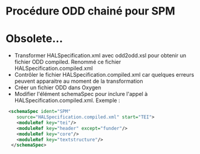 # Procédure ODD chainé pour SPM

# Obsolete...

* Transformer HALSpecification.xml avec odd2odd.xsl pour obtenir un fichier ODD compiled. Renommé ce fichier HALSpecification.compiled.xml
* Contrôler le fichier HALSpecification.compiled.xml car quelques erreurs peuvent apparaitre au moment de la transformation
* Créer un fichier ODD dans Oxygen 
* Modifier l'élément schemaSpec pour inclure l'appel à HALSpecification.compiled.xml. Exemple : 
```xml
 <schemaSpec ident="SPM"
    source="HALSpecification.compiled.xml" start="TEI">
    <moduleRef key="tei"/>
    <moduleRef key="header" except="funder"/>
    <moduleRef key="core"/>
    <moduleRef key="textstructure"/>
  </schemaSpec>
```
